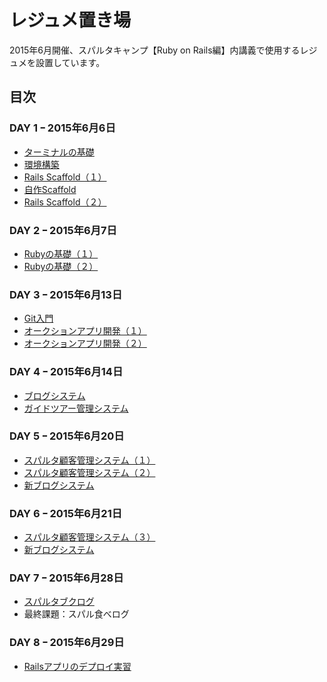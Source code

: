 # レジュメ置き場
2015年6月開催、スパルタキャンプ【Ruby on Rails編】内講義で使用するレジュメを設置しています。

## 目次
### DAY 1 ｰ 2015年6月6日
- [ターミナルの基礎](https://github.com/sparta-camp/resume/blob/master/DAY_01/Terminal.md)
- [環境構築](https://github.com/sparta-camp/resume/blob/master/DAY_01/%E7%92%B0%E5%A2%83%E6%A7%8B%E7%AF%89.md)
- [Rails Scaffold（１）](https://github.com/sparta-camp/resume/blob/master/DAY_01/scaffold.md)
- [自作Scaffold](https://github.com/sparta-camp/resume/blob/master/DAY_01/my_first_scaffold.md)
- [Rails Scaffold（２）](https://github.com/sparta-camp/resume/blob/master/DAY_01/scaffold_2nd.md)

### DAY 2 ｰ 2015年6月7日
- [Rubyの基礎（１）](https://github.com/sparta-camp/resume/blob/master/DAY_02/Ruby_Basic_01.md)
- [Rubyの基礎（２）](https://github.com/sparta-camp/resume/blob/master/DAY_02/Ruby_Basic_02.md)

### DAY 3 ｰ 2015年6月13日
- [Git入門](https://github.com/sparta-camp/resume/blob/master/DAY_03/intro_Git.md)
- [オークションアプリ開発（１）](https://github.com/sparta-camp/resume/blob/master/DAY_03/auction_app_01.md)
- [オークションアプリ開発（２）](https://github.com/sparta-camp/resume/blob/master/DAY_03/auction_app_02.md)

### DAY 4 ｰ 2015年6月14日
- [ブログシステム](https://github.com/sparta-camp/resume/blob/master/DAY_04/blog_app.md)
- [ガイドツアー管理システム](https://github.com/sparta-camp/resume/blob/master/DAY_04/intro_Association.md)

### DAY 5 ｰ 2015年6月20日
- [スパルタ顧客管理システム（１）](http://qiita.com/nashirox/private/b6ea04f64950afb48801)
- [スパルタ顧客管理システム（２）](http://qiita.com/nashirox/private/5465a4c8185f86628685)
- [新ブログシステム](https://github.com/sparta-camp/resume/blob/master/DAY_05/new_blog_app.md)

### DAY 6 ｰ 2015年6月21日
- [スパルタ顧客管理システム（３）](http://qiita.com/nashirox/private/721855f7bffb95727145)
- [新ブログシステム](https://github.com/sparta-camp/resume/blob/master/DAY_05/new_blog_app.md)

### DAY 7 ｰ 2015年6月28日
- [スパルタブクログ](http://qiita.com/nashirox/private/4e3e3de406d6a8f88a9c)
- 最終課題：スパル食べログ

### DAY 8 ｰ 2015年6月29日
- [Railsアプリのデプロイ実習](http://qiita.com/nashirox/private/e243ef7a47c9c3616770)
